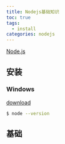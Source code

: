 ```yaml
---
title: Nodejs基础知识
toc: true
tags:
  - install
categories: nodejs
---
```


[Node.js](https://nodejs.org/)

## 安装

### Windows
[download](https://nodejs.org/dist/v7.0.0/node-v7.0.0-x64.msi)

``` bash
$ node --version
```

## 基础

